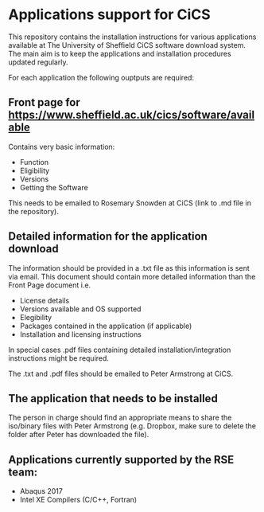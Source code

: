 #  Applications support for CiCS

This repository contains the installation instructions for various applications available at The University of Sheffield CiCS software download system. The main aim is to keep the applications and installation procedures updated regularly.

For each application the following ouptputs are required:

## Front page for https://www.sheffield.ac.uk/cics/software/available

Contains very basic information:
- Function
- Eligibility
- Versions
- Getting the Software

This needs to be emailed to Rosemary Snowden at CiCS (link to .md file in the repository).


## Detailed information for the application download

The information should be provided in a .txt file as this information is sent via email. This document should contain more detailed information than the Front Page document i.e.
- License details
- Versions available and OS supported
- Elegibility
- Packages contained in the application (if applicable)
- Installation and licensing instructions

 In special cases .pdf files containing detailed installation/integration instructions might be required.

 The .txt and .pdf files should be emailed to Peter Armstrong at CiCS.

## The application that needs to be installed
 The person in charge should find an appropriate means to share the iso/binary files with Peter Armstrong (e.g. Dropbox, make sure to delete the folder after Peter has downloaded the file).

## Applications currently supported by the RSE team:

- Abaqus 2017
- Intel XE Compilers (C/C++, Fortran)
